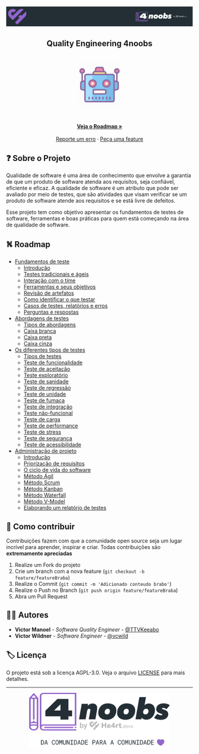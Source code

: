 <!-- Logo 4noobs -->

<p align="center">
  <a href="https://github.com/he4rt/4noobs" target="_blank">
    <img src=".github/header_4noobs.svg">
  </a>
</p>

<!-- Title -->

<p align="center">
  <h2 align="center">Quality Engineering 4noobs</h2>

  <h1 align="center"><img src=".github/qa.gif" alt="Imagem de QA" width="120"></h1>

  <p align="center">
    <br />
    <a href="#ROADMAP"><strong>Veja o Roadmap »</strong></a>
    <br />
    <br />
    <a href="https://github.com/vcwild/qa4noobs/issues">Reporte um erro</a>
    ·
    <a href="https://github.com/vcwild/qa4noobs/issues">Peça uma feature</a>
  </p>
</p>

 <!-- ABOUT THE PROJECT -->

## ❓ Sobre o Projeto

Qualidade de software é uma área de conhecimento que envolve a garantia de que um produto de software atenda aos requisitos, seja confiável, eficiente e eficaz. A qualidade de software é um atributo que pode ser avaliado por meio de testes, que são atividades que visam verificar se um produto de software atende aos requisitos e se está livre de defeitos.

Esse projeto tem como objetivo apresentar os fundamentos de testes de software, ferramentas e boas práticas para quem está começando na área de qualidade de software.

<!-- ROADMAP OF PROJECT -->

## ⛕ Roadmap <a name="ROADMAP"></a>

- [Fundamentos de teste](src/00-FOUNDATIONS.md)
  - [Introdução](docs/00-fundacao/00-intro.md)
  - [Testes tradicionais e ágeis](docs/00-fundacao/01-tradicionais-vs-ageis.md)
  - [Interação com o time](docs/00-fundacao/02-interacao.md)
  - [Ferramentas e seus objetivos](docs/00-fundacao/03-ferramentas.md)
  - [Revisão de artefatos](docs/00-fundacao/04-artefatos.md)
  - [Como identificar o que testar](docs/00-fundacao/05-identificar.md)
  - [Casos de testes, relatórios e erros](docs/00-fundacao/06-casos-relator-incidentes.md)
  - [Perguntas e respostas](docs/00-fundacao/07-questions.md)
- [Abordagens de testes](src/01-ABORDAGENS.md)
  - [Tipos de abordagens](docs/01-abordagens/00-intro.md)
  - [Caixa branca](docs/01-abordagens/01-caixa-branca.md)
  - [Caixa preta](docs/01-abordagens/02-caixa-preta.md)
  - [Caixa cinza](docs/01-abordagens/03-caixa-cinza.md)
- [Os diferentes tipos de testes](src/02-TIPOS.md)
  - [Tipos de testes](docs/02-tipos/00-intro.md)
  - [Teste de funcionalidade](docs/02-tipos/01-funcionais.md)
  - [Teste de aceitação](docs/02-tipos/02-uat.md)
  - [Teste exploratório](docs/02-tipos/03-exploratorio.md)
  - [Teste de sanidade](docs/02-tipos/04-sanidade.md)
  - [Teste de regressão](docs/02-tipos/05-regressao.md)
  - [Teste de unidade](docs/02-tipos/06-unidade.md)
  - [Teste de fumaça](docs/02-tipos/07-smoke.md)
  - [Teste de integração](docs/02-tipos/08-integracao.md)
  - [Teste não-funcional](docs/02-tipos/09-nao-funcionais.md)
  - [Teste de carga](docs/02-tipos/10-carga.md)
  - [Teste de performance](docs/02-tipos/11-performance.md)
  - [Teste de stress](docs/02-tipos/12-stress.md)
  - [Teste de segurança](docs/02-tipos/13-pentest.md)
  - [Teste de acessibilidade](docs/02-tipos/14-acessibilidade.md)
- [Administração de projeto](src/03-ADMIN.md)
  - [Introdução](docs/03-admin/00-intro.md)
  - [Priorização de requisitos](docs/03-admin/01-priorizacao.md)
  - [O ciclo de vida do software](docs/03-admin/02-sldc.md)
  - [Método Ágil](docs/03-admin/03-agile.md)
  - [Método Scrum](docs/03-admin/04-scrum.md)
  - [Método Kanban](docs/03-admin/05-kanban.md)
  - [Método Waterfall](docs/03-admin/06-waterfall.md)
  - [Método V-Model](docs/03-admin/07-v-model.md)
  - [Elaborando um relatório de testes](docs/03-admin/08-report.md)
<!-- CONTRIBUTING -->

## 🤝 Como contribuir

Contribuições fazem com que a comunidade open source seja um lugar incrível para aprender, inspirar e criar. Todas contribuições
são **extremamente apreciadas**

1. Realize um Fork do projeto
2. Crie um branch com a nova feature (`git checkout -b feature/featureBraba`)
3. Realize o Commit (`git commit -m 'Adicionado conteudo brabo'`)
4. Realize o Push no Branch (`git push origin feature/featureBraba`)
5. Abra um Pull Request

## 💁‍♂️ Autores

- **Victor Manoel** - _Software Quality Engineer_ - [@TTVKeeabo](https://www.twitch.tv/keeabo)
- **Victor Wildner** - _Software Engineer_ - [@vcwild](https://twitter.com/vcwild)

## 🏷️ Licença

O projeto está sob a licença AGPL-3.0. Veja o arquivo [LICENSE](LICENSE) para mais detalhes.

---

<p align="center">
  <a href="https://github.com/he4rt/4noobs" target="_blank">
    <img src=".github/footer_4noobs.svg" width="380">
  </a>
</p>
